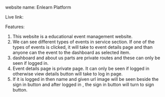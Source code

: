 website name: Enlearn Platform

Live link:

Features:
1. This website is a educational event management website.
2. We can see different types of events in service section. If one of the types of events is clicked, it will take to event details page and than anyone can the event to the dashboard as selected item.
3. dashboard and about us parts are private routes and these can only be seen if logged in.
4. Event details page is private page. It can only be seen if logged in otherwise view details button will take to log in page.
5. If it is logged in then name and given url image will be seen beside the sign in button and after logged in , the sign in button will turn to sign button. 
